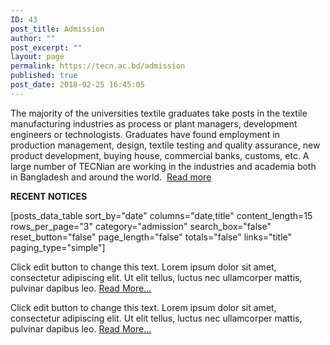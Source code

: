 ```yaml
---
ID: 43
post_title: Admission
author: ""
post_excerpt: ""
layout: page
permalink: https://tecn.ac.bd/admission
published: true
post_date: 2018-02-25 16:45:05
---
```

<p>The majority of the universities textile graduates take posts in the textile manufacturing industries as process or plant managers, development engineers or technologists. Graduates have found employment in production management, design, textile testing and quality assurance, new product development, buying house, commercial banks, customs, etc. A large number of TECNian are working in the industries and academia both in Bangladesh and around the world.  <a href="https://tecn.ac.bd/admission/textile-education-bangladesh">Read more</a></p><p><strong>RECENT NOTICES</strong></p>[posts_data_table sort_by="date" columns="date,title" content_length=15 rows_per_page="3" category="admission" search_box="false" reset_button="false" page_length="false" totals="false" links="title" paging_type="simple"]<p>Click edit button to change this text. Lorem ipsum dolor sit amet, consectetur adipiscing elit. Ut elit tellus, luctus nec ullamcorper mattis, pulvinar dapibus leo. <a href="#">Read More...</a></p><p>Click edit button to change this text. Lorem ipsum dolor sit amet, consectetur adipiscing elit. Ut elit tellus, luctus nec ullamcorper mattis, pulvinar dapibus leo. <a href="#">Read More...</a></p>